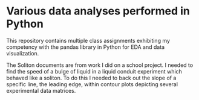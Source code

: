 # Various data analyses performed in Python
This repository contains multiple class assignments exhibiting my competency with the pandas library in Python for EDA and data visualization. 

The Soliton documents are from work I did on a school project. I needed to find the speed of a bulge of liquid in a liquid conduit experiment which behaved like a soliton. To do this I needed to back out the slope of a specific line, the leading edge, within contour plots depicting several experimental data matrices. 
